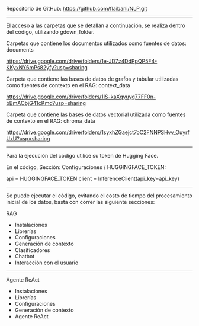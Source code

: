 Repositorio de GitHub: https://github.com/flaibani/NLP.git

---------------------

El acceso a las carpetas que se detallan a continuación, se realiza  dentro del código, utilizando gdown_folder.

Carpetas que contiene los documentos utilizados como fuentes de datos: documents

 https://drive.google.com/drive/folders/1e-JD7z4DdPpQP5F4-KKyxNY6mPs82yfy?usp=sharing

Carpeta que contiene las bases de datos de grafos y tabular utilizadas como fuentes de contexto en el RAG:
context_data 

https://drive.google.com/drive/folders/1IS-kaXqyuyg77FF0n-bBmAObjG41cKmd?usp=sharing

Carpeta que contiene las bases de datos vectorial utilizada como fuentes de contexto en el RAG:
chroma_data 

https://drive.google.com/drive/folders/1syxhZGaejct7oC2FNNPSHvv_OuyrfUxU?usp=sharing

---------------------

Para la ejecución del código utilice su token de Hugging Face.

En el código, Sección: Configuraciones / HUGGINGFACE_TOKEN:

api = HUGGINGFACE_TOKEN
client = InferenceClient(api_key=api_key)

---------------------

Se puede ejecutar el código, evitando el costo de tiempo del procesamiento inicial de los datos, basta con correr las siguiente secciones:

RAG

* Instalaciones
* Librerías
* Configuraciones
* Generación de contexto
* Clasificadores
* Chatbot
* Interacción con el usuario
----------------
Agente ReAct

* Instalaciones
* Librerías
* Configuraciones
* Generación de contexto
* Agente ReAct


